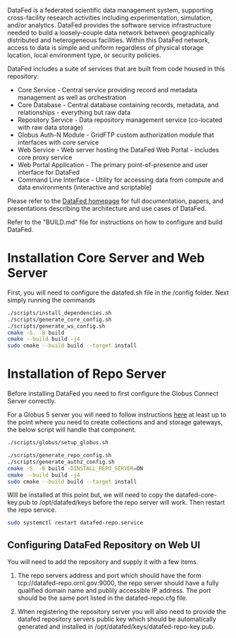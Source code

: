 DataFed is a federated scientific data management system, supporting cross-facility research activities including experimentation, simulation, and/or analytics. DataFed provides the software service infrastructure needed to build a loosely-couple data network between geographically distributed and heterogeneous facilities. Within this DataFed network, access to data is simple and uniform regardless of physical storage location, local environment type, or security policies.

DataFed includes a suite of services that are built from code housed in this repository:
- Core Service - Central service providing record and metadata management as well as orchestration
- Core Database - Central database containing records, metadata, and relationships - everything but raw data
- Repository Service - Data repository management service (co-located with raw data storage)
- Globus Auth-N Module - GridFTP custom authorization module that interfaces with core service
- Web Service - Web server hosting the DataFed Web Portal - includes core proxy service
- Web Portal Application - The primary point-of-presence and user interface for DataFed
- Command Line Interface - Utility for accessing data from compute and data environments (interactive and scriptable)


Please refer to the [DataFed homepage](https://ornl.github.io/DataFed) for full
documentation, papers, and presentations describing the architecture and use
cases of DataFed.

Refer to the "BUILD.md" file for instructions on how to configure and build DataFed.

# Installation Core Server and Web Server

First, you will need to configure the datafed.sh file in the /config folder.
Next simply running the commands

```bash
./scripts/install_dependencies.sh
./scripts/generate_core_config.sh
./scripts/generate_ws_config.sh
cmake -S. -B build
cmake --build build -j4
sudo cmake --build build --target install
```

# Installation of Repo Server

Before installing DataFed you need to first configure the Globus Connect Server
correctly. 

For a Globus 5 server you will need to follow instructions
[here](https://docs.globus.org/globus-connect-server/v5/quickstart/) at least
up to the point where you need to create collections and and storage gateways,
the below script will handle that component.


```bash
./scripts/globus/setup_globus.sh
```

```bash
./scripts/generate_repo_config.sh
./scripts/generate_authz_config.sh
cmake -S. -B build -DINSTALL_REPO_SERVER=ON
cmake --build build -j4
sudo cmake --build build --target install
```

Will be installed at this point but, we will need to copy the 
datafed-core-key.pub to /opt/datafed/keys before the repo
server will work. Then restart the repo service.

```bash
sudo systemctl restart datafed-repo.service
```

## Configuring DataFed Repository on Web UI

You will need to add the repository and supply it with a few items.

1. The repo servers address and port which should have the form
tcp://datafed-repo.ornl.gov:9000, the repo server should have a fully
qualified domain name and publily accessible IP address. The port should be the
same port listed in the datafed-repo.cfg file.

2. When registering the repository server you will also need to provide the
   datafed repository servers public key which should be automatically
generated and installed in /opt/datafed/keys/datafed-repo-key.pub.
